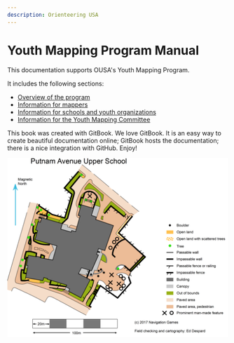 ```yaml
---
description: Orienteering USA
---
```


# Youth Mapping Program Manual

This documentation supports OUSA's Youth Mapping Program.

It includes the following sections:

* [Overview of the program](the-youth-mapping-program/overview-of-the-program.md)
* [Information for mappers](for-mappers/contents-mapper-guidelines.md)
* [Information for schools and youth organizations](for-schools-and-youth-organizations/untitled.md)
* [Information for the Youth Mapping Committee](for-the-ymp-committee/untitled.md)



This book was created with GitBook. We love GitBook. It is an easy way to create beautiful documentation online; GitBook hosts the documentation; there is a nice integration with GitHub. Enjoy!

![A school orienteering map created for Navigation Games by Ed Despard](.gitbook/assets/image.png)



